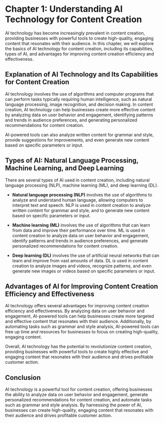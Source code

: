 Chapter 1: Understanding AI Technology for Content Creation
===========================================================

AI technology has become increasingly prevalent in content creation, providing businesses with powerful tools to create high-quality, engaging content that resonates with their audience. In this chapter, we will explore the basics of AI technology for content creation, including its capabilities, types of AI, and advantages for improving content creation efficiency and effectiveness.

Explanation of AI Technology and Its Capabilities for Content Creation
----------------------------------------------------------------------

AI technology involves the use of algorithms and computer programs that can perform tasks typically requiring human intelligence, such as natural language processing, image recognition, and decision making. In content creation, AI technology can help businesses create more effective content by analyzing data on user behavior and engagement, identifying patterns and trends in audience preferences, and generating personalized recommendations for content creation.

AI-powered tools can also analyze written content for grammar and style, provide suggestions for improvements, and even generate new content based on specific parameters or input.

Types of AI: Natural Language Processing, Machine Learning, and Deep Learning
-----------------------------------------------------------------------------

There are several types of AI used in content creation, including natural language processing (NLP), machine learning (ML), and deep learning (DL).

* **Natural language processing (NLP)** involves the use of algorithms to analyze and understand human language, allowing computers to interpret text and speech. NLP is used in content creation to analyze written content for grammar and style, and to generate new content based on specific parameters or input.

* **Machine learning (ML)** involves the use of algorithms that can learn from data and improve their performance over time. ML is used in content creation to analyze data on user behavior and engagement, identify patterns and trends in audience preferences, and generate personalized recommendations for content creation.

* **Deep learning (DL)** involves the use of artificial neural networks that can learn and improve from vast amounts of data. DL is used in content creation to analyze images and videos, recognize patterns, and even generate new images or videos based on specific parameters or input.

Advantages of AI for Improving Content Creation Efficiency and Effectiveness
----------------------------------------------------------------------------

AI technology offers several advantages for improving content creation efficiency and effectiveness. By analyzing data on user behavior and engagement, AI-powered tools can help businesses create more targeted and effective content that resonates with their audience. Additionally, by automating tasks such as grammar and style analysis, AI-powered tools can free up time and resources for businesses to focus on creating high-quality, engaging content.

Overall, AI technology has the potential to revolutionize content creation, providing businesses with powerful tools to create highly effective and engaging content that resonates with their audience and drives profitable customer action.

Conclusion
----------

AI technology is a powerful tool for content creation, offering businesses the ability to analyze data on user behavior and engagement, generate personalized recommendations for content creation, and automate tasks such as grammar and style analysis. By harnessing the power of AI, businesses can create high-quality, engaging content that resonates with their audience and drives profitable customer action.
